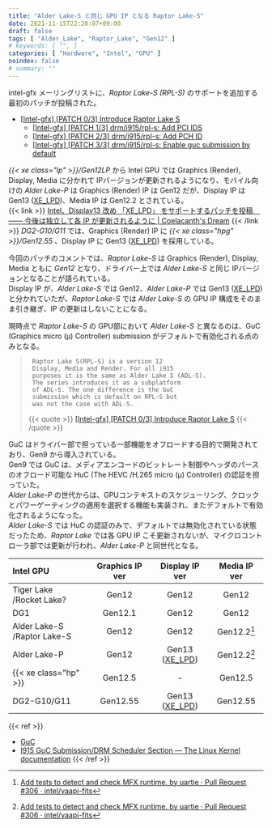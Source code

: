 ```yaml
---
title: "Alder Lake-S と同じ GPU IP となる Raptor Lake-S"
date: 2021-11-15T22:20:07+09:00
draft: false
tags: [ "Alder_Lake", "Raptor_Lake", "Gen12" ]
# keywords: [ "", ]
categories: [ "Hardware", "Intel", "GPU" ]
noindex: false
# summary: ""
---
```


intel-gfx メーリングリストに、*Raptor Lake-S (RPL-S)* のサポートを追加する最初のパッチが投稿された。  

 * [[Intel-gfx] [PATCH 0/3] Introduce Raptor Lake S](https://lists.freedesktop.org/archives/intel-gfx/2021-November/283099.html)
    * [[Intel-gfx] [PATCH 1/3] drm/i915/rpl-s: Add PCI IDS](https://lists.freedesktop.org/archives/intel-gfx/2021-November/283100.html)
    * [[Intel-gfx] [PATCH 2/3] drm/i915/rpl-s: Add PCH ID](https://lists.freedesktop.org/archives/intel-gfx/2021-November/283097.html)
    * [[Intel-gfx] [PATCH 3/3] drm/i915/rpl-s: Enable guc submission by default](https://lists.freedesktop.org/archives/intel-gfx/2021-November/283098.html)

*{{< xe class="lp" >}}/Gen12LP* から Intel GPU では Graphics (Render), Display, Media に分かれて IPバージョンが更新されるようになり、モバイル向けの *Alder Lake-P* は Graphics (Render) IP は Gen12 だが、Display IP は Gen13 ([XE_LPD](/tags/xe_lpd))、Media IP は Gen12.2 とされている。  
{{< link >}} [Intel、Display13 改め 「XE_LPD」 をサポートするパッチを投稿　―― 今後は独立して各 IP が更新されるように | Coelacanth's Dream](/posts/2021/03/12/intel-xe_lpd-display13/) {{< /link >}}
*DG2-G10/G11* では、Graphics (Render) IP に *{{< xe class="hpg" >}}/Gen12.55* 、Display IP に Gen13 ([XE_LPD](/tags/xe_lpd)) を採用している。  

今回のパッチのコメントでは、*Raptor Lake-S* は Graphics (Render), Display, Media ともに *Gen12* となり、ドライバー上では *Alder Lake-S* と同じ IPバージョンとなることが語られている。  
Display IP が、*Alder Lake-S* では Gen12、*Alder Lake-P* では Gen13 ([XE_LPD](/tags/xe_lpd))と分かれていたが、*Raptor Lake-S* では *Alder Lake-S* の GPU IP 構成をそのまま引き継ぎ、IP の更新はしないことになる。  

現時点で *Raptor Lake-S* の GPU部において *Alder Lake-S* と異なるのは、GuC (Graphics micro (µ) Controller) submission がデフォルトで有効化される点のみとなる。  

 > 		Raptor Lake S(RPL-S) is a version 12
 > 		Display, Media and Render. For all i915
 > 		purposes it is the same as Alder Lake S (ADL-S).
 > 		The series introduces it as a subplatform
 > 		of ADL-S. The one difference is the GuC
 > 		submission which is default on RPL-S but
 > 		was not the case with ADL-S.
 >
 > {{< quote >}} [[Intel-gfx] [PATCH 0/3] Introduce Raptor Lake S](https://lists.freedesktop.org/archives/intel-gfx/2021-November/283099.html) {{< /quote >}}

GuC はドライバー部で担っている一部機能をオフロードする目的で開発されており、Gen9 から導入されている。  
Gen9 では GuC は、メディアエンコードのビットレート制御やヘッダのパースのオフロード可能な HuC (The HEVC /H.265 micro (µ) Controller) の認証を担っていた。  
*Alder Lake-P* の世代からは、GPUコンテキストのスケジューリング、クロックとパワーゲーティングの適用を選択する機能も実装され、またデフォルトで有効化されるようになった。  
*Alder Lake-S* では HuC の認証のみで、デフォルトでは無効化されている状態だったため、*Raptor Lake* では各 GPU IP こそ更新されないが、マイクロコントローラ部では更新が行われ、*Alder Lake-P* と同世代となる。  

| Intel GPU | Graphics IP ver | Display IP ver | Media IP ver |
| :-- | :--: | :--: | :--: |
| Tiger Lake<br>/Rocket Lake? | Gen12 | Gen12 | Gen12 |
| DG1 | Gen12.1 | Gen12 | Gen12 |
| Alder Lake-S<br>/Raptor Lake-S | Gen12 | Gen12 | Gen12.2[^gen12_2] |
| Alder Lake-P | Gen12 | Gen13<br>([XE_LPD](/tags/xe_lpd)) | Gen12.2[^gen12_2] |
| {{< xe class="hp" >}} | Gen12.5 | - | Gen12.5 |
| DG2-G10/G11 | Gen12.55 | Gen13<br>([XE_LPD](/tags/xe_lpd)) | Gen12.55 |

[^gen12_2]: [Add tests to detect and check MFX runtime. by uartie · Pull Request #306 · intel/vaapi-fits](https://github.com/intel/vaapi-fits/pull/306)

{{< ref >}}
 * [GuC](https://01.org/linuxgraphics/gfx-docs/drm/ch04s04.html)
 * [I915 GuC Submission/DRM Scheduler Section — The Linux Kernel documentation](https://www.kernel.org/doc/html/v5.15/gpu/rfc/i915_scheduler.html)
{{< /ref >}}

